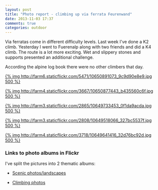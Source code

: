 ```yaml
---
layout: post
title: "Photo report - climbing up via ferrata Feurenwand"
date: 2013-11-03 17:37
comments: true
categories: outdoor
---
```


Via ferratas come in different difficulty levels. Last week I've done a K2 climb. Yesterday I went to Fuerenalp along with two friends and did a K4 climb. The route is a lot more exciting. Wet and slippery stones and supports presented an additional challenge.

According the alpine log book there were no other climbers that day.

[{% img http://farm6.staticflickr.com/5471/10650891073_9c9d90e8e9.jpg 500 %}](http://www.flickr.com/photos/68217075@N08/10650891073/)

[{% img http://farm4.staticflickr.com/3667/10650877443_b435560c6f.jpg 500 %}](http://www.flickr.com/photos/68217075@N08/10650877443/)

[{% img http://farm3.staticflickr.com/2865/10649733453_0f1da9acda.jpg 500 %}](http://www.flickr.com/photos/68217075@N08/10649733453/)

[{% img http://farm3.staticflickr.com/2808/10649518066_327bc5537f.jpg 500 %}](http://www.flickr.com/photos/68217075@N08/10649518066/)

[{% img http://farm4.staticflickr.com/3718/10649641416_32d76bc92d.jpg 500 %}](http://www.flickr.com/photos/68217075@N08/10649641416/in/set-72157637265758456)

### Links to photo albums in Flickr

I've split the pictures into 2 thematic albums:

* [Scenic photos/landscapes](http://www.flickr.com/photos/68217075@N08/sets/72157637268821823/)

* [Climbing photos](http://www.flickr.com/photos/68217075@N08/sets/72157637265758456/)
